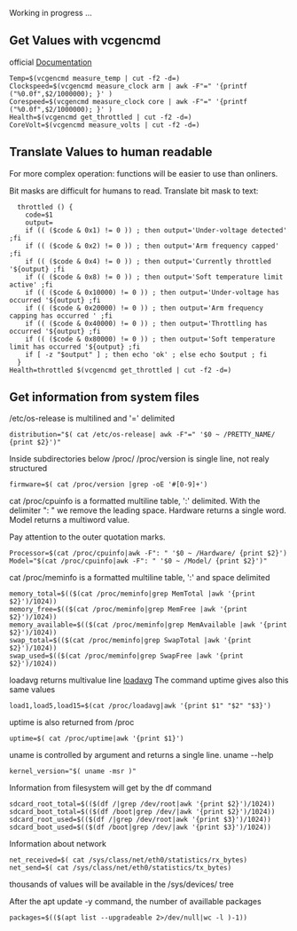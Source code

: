 Working in progress ...
## Get Values with vcgencmd
official [Documentation](https://www.raspberrypi.com/documentation/computers/os.html#vcgencmd)
```
Temp=$(vcgencmd measure_temp | cut -f2 -d=)
Clockspeed=$(vcgencmd measure_clock arm | awk -F"=" '{printf ("%0.0f",$2/1000000); }' )
Corespeed=$(vcgencmd measure_clock core | awk -F"=" '{printf ("%0.0f",$2/1000000); }' )
Health=$(vcgencmd get_throttled | cut -f2 -d=)
CoreVolt=$(vcgencmd measure_volts | cut -f2 -d=)
```
## Translate Values to human readable
For more complex operation: functions will be easier to use than onliners.

Bit masks are difficult for humans to read. Translate bit mask to text:
```
  throttled () {
    code=$1
    output=
    if (( ($code & 0x1) != 0 )) ; then output='Under-voltage detected' ;fi
    if (( ($code & 0x2) != 0 )) ; then output='Arm frequency capped' ;fi
    if (( ($code & 0x4) != 0 )) ; then output='Currently throttled '${output} ;fi
    if (( ($code & 0x8) != 0 )) ; then output='Soft temperature limit active' ;fi
    if (( ($code & 0x10000) != 0 )) ; then output='Under-voltage has occurred '${output} ;fi
    if (( ($code & 0x20000) != 0 )) ; then output='Arm frequency capping has occurred ' ;fi
    if (( ($code & 0x40000) != 0 )) ; then output='Throttling has occurred '${output} ;fi
    if (( ($code & 0x80000) != 0 )) ; then output='Soft temperature limit has occurred '${output} ;fi
    if [ -z "$output" ] ; then echo 'ok' ; else echo $output ; fi
  }
Health=throttled $(vcgencmd get_throttled | cut -f2 -d=)
```
## Get information from system files
 /etc/os-release is multilined and '=' delimited
```
distribution="$( cat /etc/os-release| awk -F"=" '$0 ~ /PRETTY_NAME/ {print $2}')"
```
Inside subdirectories below /proc/
/proc/version is single line, not realy structured
```
firmware=$( cat /proc/version |grep -oE '#[0-9]+')
```
cat /proc/cpuinfo is a formatted multiline table, ':' delimited. With the delimiter ": " we remove the leading space.
Hardware returns a single word. Model returns a multiword value. 

Pay attention to the outer quotation marks.
```
Processor=$(cat /proc/cpuinfo|awk -F": " '$0 ~ /Hardware/ {print $2}')
Model="$(cat /proc/cpuinfo|awk -F": " '$0 ~ /Model/ {print $2}')"
```
cat /proc/meminfo is a formatted multiline table, ':' and space delimited
```
memory_total=$(($(cat /proc/meminfo|grep MemTotal |awk '{print $2}')/1024))
memory_free=$(($(cat /proc/meminfo|grep MemFree |awk '{print $2}')/1024))
memory_available=$(($(cat /proc/meminfo|grep MemAvailable |awk '{print $2}')/1024))
swap_total=$(($(cat /proc/meminfo|grep SwapTotal |awk '{print $2}')/1024))
swap_used=$(($(cat /proc/meminfo|grep SwapFree |awk '{print $2}')/1024))
```
loadavg returns multivalue line [loadavg](https://linuxwiki.de/proc/loadavg) The command uptime gives also this same values
```
load1,load5,load15=$(cat /proc/loadavg|awk '{print $1" "$2" "$3}')
```
uptime is also returned from /proc
```
uptime=$( cat /proc/uptime|awk '{print $1}')
```
uname is controlled by argument and returns a single line. uname --help
```
kernel_version="$( uname -msr )"
```
Information from filesystem will get by the df command
```
sdcard_root_total=$(($(df /|grep /dev/root|awk '{print $2}')/1024))
sdcard_boot_total=$(($(df /boot|grep /dev/|awk '{print $2}')/1024))
sdcard_root_used=$(($(df /|grep /dev/root|awk '{print $3}')/1024))
sdcard_boot_used=$(($(df /boot|grep /dev/|awk '{print $3}')/1024))
```
Information about network
```
net_received=$( cat /sys/class/net/eth0/statistics/rx_bytes)
net_send=$( cat /sys/class/net/eth0/statistics/tx_bytes)
```
thousands of values will be available in the /sys/devices/ tree


After the apt update -y command, the number of availlable packages
```
packages=$(($(apt list --upgradeable 2>/dev/null|wc -l )-1))
```

